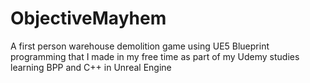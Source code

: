 # ObjectiveMayhem
A first person warehouse demolition game using UE5 Blueprint programming that I made in my free time as part of my Udemy studies learning BPP and C++ in Unreal Engine
